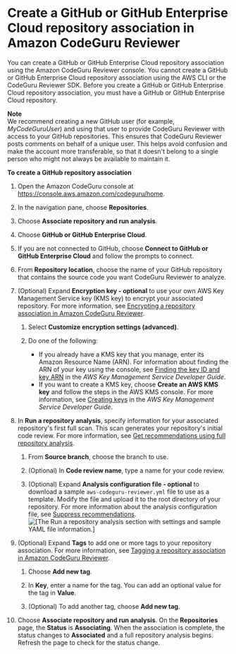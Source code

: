 # Create a GitHub or GitHub Enterprise Cloud repository association in Amazon CodeGuru Reviewer<a name="create-github-association"></a>

You can create a GitHub or GitHub Enterprise Cloud repository association using the Amazon CodeGuru Reviewer console\. You cannot create a GitHub or GitHub Enterprise Cloud repository association using the AWS CLI or the CodeGuru Reviewer SDK\. Before you create a GitHub or GitHub Enterprise Cloud repository association, you must have a GitHub or GitHub Enterprise Cloud repository\. 

**Note**  
We recommend creating a new GitHub user \(for example, *MyCodeGuruUser*\) and using that user to provide CodeGuru Reviewer with access to your GitHub repositories\. This ensures that CodeGuru Reviewer posts comments on behalf of a unique user\. This helps avoid confusion and make the account more transferable, so that it doesn't belong to a single person who might not always be available to maintain it\. 

**To create a GitHub repository association**

1. Open the Amazon CodeGuru console at [https://console\.aws\.amazon\.com/codeguru/home](https://console.aws.amazon.com/codeguru/home)\.

1. In the navigation pane, choose **Repositories**\. 

1. Choose **Associate repository and run analysis**\. 

1. Choose **GitHub or GitHub Enterprise Cloud**\. 

1. If you are not connected to GitHub, choose **Connect to GitHub or GitHub Enterprise Cloud** and follow the prompts to connect\. 

1. From **Repository location**, choose the name of your GitHub repository that contains the source code you want CodeGuru Reviewer to analyze\.

1. \(Optional\) Expand **Encryption key \- optional** to use your own AWS Key Management Service key \(KMS key\) to encrypt your associated repository\. For more information, see [Encrypting a repository association in Amazon CodeGuru Reviewer](encrypt-repository-association.md)\.

   1. Select **Customize encryption settings \(advanced\)**\.

   1. Do one of the following: 
      + If you already have a KMS key that you manage, enter its Amazon Resource Name \(ARN\)\. For information about finding the ARN of your key using the console, see [Finding the key ID and key ARN](https://docs.aws.amazon.com/kms/latest/developerguide/find-cmk-id-arn.html) in the *AWS Key Management Service Developer Guide*\.
      + If you want to create a KMS key, choose **Create an AWS KMS key** and follow the steps in the AWS KMS console\. For more information, see [Creating keys](https://docs.aws.amazon.com/kms/latest/developerguide/create-keys.html) in the *AWS Key Management Service Developer Guide*\.

1. In **Run a repository analysis**, specify information for your associated repository's first full scan\. This scan generates your repository's initial code review\. For more information, see [Get recommendations using full repository analysis](create-code-reviews.md#get-repository-scan)\.

   1. From **Source branch**, choose the branch to use\.

   1. \(Optional\) In **Code review name**, type a name for your code review\.

   1. \(Optional\) Expand **Analysis configuration file \- optional** to download a sample `aws-codeguru-reviewer.yml` file to use as a template\. Modify the file and upload it to the root directory of your repository\. For more information about the analysis configuration file, see [Suppress recommendations](recommendation-suppression.md)\.  
![\[The Run a repository analysis section with settings and sample YAML file information.\]](http://docs.aws.amazon.com/codeguru/latest/reviewer-ug/images/run-repo-analysis-config-file.png)

1. \(Optional\) Expand **Tags** to add one or more tags to your repository association\. For more information, see [Tagging a repository association in Amazon CodeGuru Reviewer](tag-repository-association.md)\.

   1. Choose **Add new tag**\.

   1. In **Key**, enter a name for the tag\. You can add an optional value for the tag in **Value**\. 

   1. \(Optional\) To add another tag, choose **Add new tag**\.

1. Choose **Associate repository and run analysis**\. On the **Repositories** page, the **Status** is **Associating**\. When the association is complete, the status changes to **Associated** and a full repository analysis begins\. Refresh the page to check for the status change\. 
